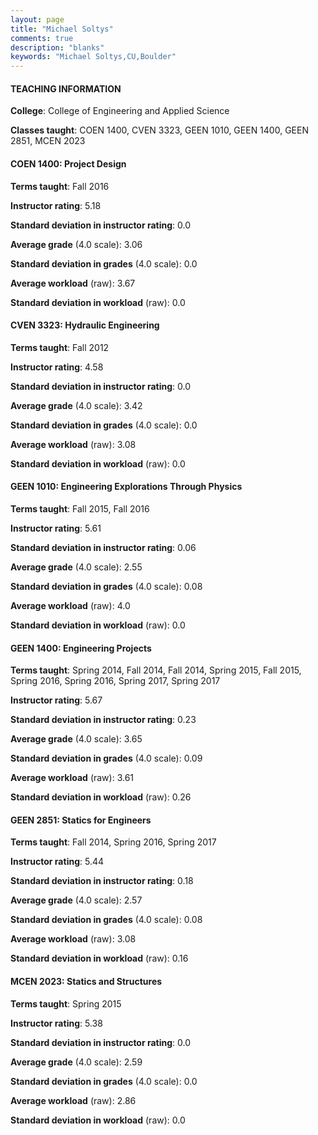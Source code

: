 ```yaml
---
layout: page
title: "Michael Soltys" 
comments: true
description: "blanks"
keywords: "Michael Soltys,CU,Boulder"
---
```

<head>
<script src="https://ajax.googleapis.com/ajax/libs/jquery/2.1.3/jquery.min.js"></script>
<script src="https://dl.dropboxusercontent.com/s/pc42nxpaw1ea4o9/highcharts.js?dl=0"></script>
<!-- <script src="../assets/js/highcharts.js"></script> -->
<style type="text/css">@font-face {
	font-family: "Bebas Neue";
	src: url(https://www.filehosting.org/file/details/544349/BebasNeue Regular.otf) format("opentype");
	}
	h1.Bebas { 
		font-family: "Bebas Neue", Verdana, Tahoma;
	}
</style>
</head>
	   
#### TEACHING INFORMATION

**College**: College of Engineering and Applied Science

**Classes taught**: COEN 1400, CVEN 3323, GEEN 1010, GEEN 1400, GEEN 2851, MCEN 2023

#### COEN 1400: Project Design

**Terms taught**: Fall 2016

**Instructor rating**: 5.18

**Standard deviation in instructor rating**: 0.0

**Average grade** (4.0 scale): 3.06

**Standard deviation in grades** (4.0 scale): 0.0

**Average workload** (raw): 3.67

**Standard deviation in workload** (raw): 0.0

#### CVEN 3323: Hydraulic Engineering

**Terms taught**: Fall 2012

**Instructor rating**: 4.58

**Standard deviation in instructor rating**: 0.0

**Average grade** (4.0 scale): 3.42

**Standard deviation in grades** (4.0 scale): 0.0

**Average workload** (raw): 3.08

**Standard deviation in workload** (raw): 0.0

#### GEEN 1010: Engineering Explorations Through Physics

**Terms taught**: Fall 2015, Fall 2016

**Instructor rating**: 5.61

**Standard deviation in instructor rating**: 0.06

**Average grade** (4.0 scale): 2.55

**Standard deviation in grades** (4.0 scale): 0.08

**Average workload** (raw): 4.0

**Standard deviation in workload** (raw): 0.0

#### GEEN 1400: Engineering Projects

**Terms taught**: Spring 2014, Fall 2014, Fall 2014, Spring 2015, Fall 2015, Spring 2016, Spring 2016, Spring 2017, Spring 2017

**Instructor rating**: 5.67

**Standard deviation in instructor rating**: 0.23

**Average grade** (4.0 scale): 3.65

**Standard deviation in grades** (4.0 scale): 0.09

**Average workload** (raw): 3.61

**Standard deviation in workload** (raw): 0.26

#### GEEN 2851: Statics for Engineers

**Terms taught**: Fall 2014, Spring 2016, Spring 2017

**Instructor rating**: 5.44

**Standard deviation in instructor rating**: 0.18

**Average grade** (4.0 scale): 2.57

**Standard deviation in grades** (4.0 scale): 0.08

**Average workload** (raw): 3.08

**Standard deviation in workload** (raw): 0.16

#### MCEN 2023: Statics and Structures

**Terms taught**: Spring 2015

**Instructor rating**: 5.38

**Standard deviation in instructor rating**: 0.0

**Average grade** (4.0 scale): 2.59

**Standard deviation in grades** (4.0 scale): 0.0

**Average workload** (raw): 2.86

**Standard deviation in workload** (raw): 0.0

